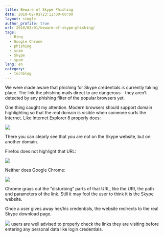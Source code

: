 ```yaml
---
title: Beware of Skype Phishing
date: 2010-02-01T23:11:00+00:00
layout: single
author_profile: true
url: 2010/02/01/beware-of-skype-phishing/
tags:
  - Bing
  - Google Chrome
  - phishing
  - scam
  - Skype
  - spam
lang: en
category: 
  - techblog
---
```

We were made aware that phishing for Skype credentials is currently taking place. The link the phishing mails direct to are dangerous – they aren’t detected by any phishing filter of the popular browsers yet.

One thing caught my attention. Modern browsers should support domain highlighting so that the real domain is visible when someone surfs the Internet. Like Internet Explorer 8 properly does:

[![](http://3.bp.blogspot.com/_vaUVXcmC3OI/S2dXyyziTII/AAAAAAAAAxI/fdH5Gi3EHpQ/s640/01-IE8-URL_Highlight1.png)](http://3.bp.blogspot.com/_vaUVXcmC3OI/S2dXyyziTII/AAAAAAAAAxI/fdH5Gi3EHpQ/s1600-h/01-IE8-URL_Highlight1.png)

There you can clearly see that you are not on the Skype website, but on another domain.

Firefox does not highlight that URL:

[![](http://4.bp.blogspot.com/_vaUVXcmC3OI/S2dXz68LJ5I/AAAAAAAAAxQ/aTH91bB4L18/s640/02-FF-3.6-No_URL_Highlight1.png)](http://4.bp.blogspot.com/_vaUVXcmC3OI/S2dXz68LJ5I/AAAAAAAAAxQ/aTH91bB4L18/s1600-h/02-FF-3.6-No_URL_Highlight1.png)

Neither does Google Chrome:

[![](http://1.bp.blogspot.com/_vaUVXcmC3OI/S2dX1EivMaI/AAAAAAAAAxY/F0YfD1Jlhmw/s640/03-Chrome-No_URL_Highlight1.png)](http://1.bp.blogspot.com/_vaUVXcmC3OI/S2dX1EivMaI/AAAAAAAAAxY/F0YfD1Jlhmw/s1600-h/03-Chrome-No_URL_Highlight1.png)

Chrome grays out the “disturbing” parts of that URL, like the URI, the path and parameters of the link. Still it may fool the user to think it is the Skype website.

Once a user gives away her/his credentials, the website redirects to the real Skype download page.

[![](http://1.bp.blogspot.com/_vaUVXcmC3OI/S2dX2vMxwsI/AAAAAAAAAxg/PuZkX6gBPSo/s640/04-Redirects_To_Skype.png)](http://1.bp.blogspot.com/_vaUVXcmC3OI/S2dX2vMxwsI/AAAAAAAAAxg/PuZkX6gBPSo/s1600-h/04-Redirects_To_Skype.png)
users are well advised to properly check the links they are visiting before entering any personal data like login credentials.